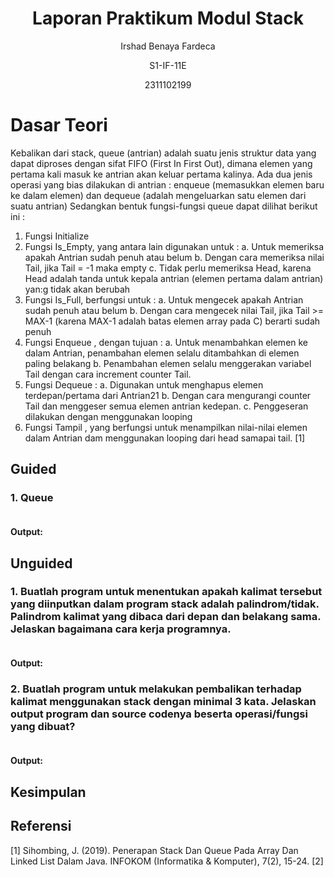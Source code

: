 # <h1 align="center">Laporan Praktikum Modul Stack</h1>
<p align="center">Irshad Benaya Fardeca</p>
<p align="center">S1-IF-11E</p>
<p align="center"> 2311102199</p>

# Dasar Teori
Kebalikan dari stack, queue (antrian) adalah suatu jenis struktur data yang dapat diproses dengan sifat FIFO (First In First Out), dimana elemen yang pertama kali masuk ke antrian akan keluar pertama kalinya. Ada
dua jenis operasi yang bias dilakukan di antrian : enqueue (memasukkan elemen baru ke dalam elemen) dan dequeue (adalah mengeluarkan satu elemen dari suatu antrian)
Sedangkan bentuk fungsi-fungsi queue dapat dilihat berikut ini :
1) Fungsi Initialize
2) Fungsi Is_Empty, yang antara lain digunakan untuk :
   a. Untuk memeriksa apakah Antrian sudah penuh atau belum
   b. Dengan cara memeriksa nilai Tail, jika Tail = -1 maka empty
   c. Tidak perlu memeriksa Head, karena Head adalah tanda untuk kepala antrian (elemen pertama dalam antrian) yan:g tidak akan berubah
3) Fungsi Is_Full, berfungsi untuk :
   a. Untuk mengecek apakah Antrian sudah penuh atau belum
   b. Dengan cara mengecek nilai Tail, jika Tail >= MAX-1 (karena MAX-1 adalah batas elemen array pada C) berarti sudah penuh
4) Fungsi Enqueue , dengan tujuan :
   a. Untuk menambahkan elemen ke dalam Antrian, penambahan elemen selalu ditambahkan di elemen paling belakang
   b. Penambahan elemen selalu menggerakan variabel Tail dengan cara increment counter Tail.
6) Fungsi Dequeue :
   a. Digunakan untuk menghapus elemen terdepan/pertama dari Antrian21
   b. Dengan cara mengurangi counter Tail dan menggeser semua elemen antrian kedepan.
   c. Penggeseran dilakukan dengan menggunakan looping
7) Fungsi Tampil , yang berfungsi untuk menampilkan nilai-nilai elemen dalam Antrian dam menggunakan looping dari head samapai tail. [1]

## Guided 
### 1. Queue
```C++

```
#### Output:



## Unguided
### 1. Buatlah program untuk menentukan apakah kalimat tersebut yang diinputkan dalam program stack adalah palindrom/tidak. Palindrom kalimat yang dibaca dari depan dan belakang sama. Jelaskan bagaimana cara kerja programnya.

```C++

```
#### Output:

### 2. Buatlah program untuk melakukan pembalikan terhadap kalimat menggunakan stack dengan minimal 3 kata. Jelaskan output program dan source codenya beserta operasi/fungsi yang dibuat?

```C++

```
#### Output:

## Kesimpulan

## Referensi
[1] Sihombing, J. (2019). Penerapan Stack Dan Queue Pada Array Dan Linked List Dalam Java. INFOKOM (Informatika & Komputer), 7(2), 15-24.
[2] 
